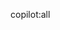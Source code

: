 <!--
👋 Thanks for submitting a Pull Request to EVA DB!

🙌 We want to make contributing to EVA DB as easy and transparent as possible. Here are a few tips to get you started:

- 🔍 Search existing EVA DB [PRs](https://github.com/georgia-tech-db/eva/pulls) to see if a similar PR already exists.
- 🔗 Link this PR to a EVA DB [issue](https://github.com/georgia-tech-db/eva/issues) to help us understand what bug fix or feature is being implemented.
- 📈 Provide before and after profiling results to help us quantify the improvement your PR provides (if applicable).

👉 Please see our ✅ [Contributing Guide](https://evadb.readthedocs.io/en/stable/source/contribute/index.html) for more details.

🚨 Note that Copilot will summarize this PR below, do not modify the 'copilot:all' line.
-->

copilot:all
